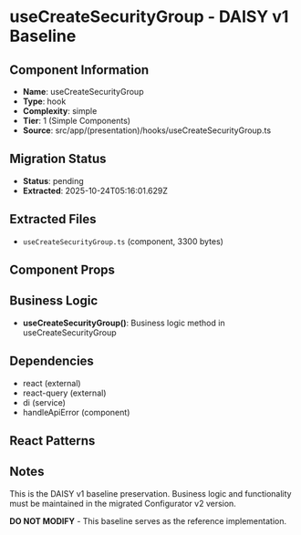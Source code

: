 # useCreateSecurityGroup - DAISY v1 Baseline

## Component Information

- **Name**: useCreateSecurityGroup
- **Type**: hook
- **Complexity**: simple
- **Tier**: 1 (Simple Components)
- **Source**: src/app/(presentation)/hooks/useCreateSecurityGroup.ts

## Migration Status

- **Status**: pending
- **Extracted**: 2025-10-24T05:16:01.629Z

## Extracted Files

- `useCreateSecurityGroup.ts` (component, 3300 bytes)

## Component Props



## Business Logic

- **useCreateSecurityGroup()**: Business logic method in useCreateSecurityGroup

## Dependencies

- react (external)
- react-query (external)
- di (service)
- handleApiError (component)

## React Patterns



## Notes

This is the DAISY v1 baseline preservation. Business logic and functionality
must be maintained in the migrated Configurator v2 version.

**DO NOT MODIFY** - This baseline serves as the reference implementation.
